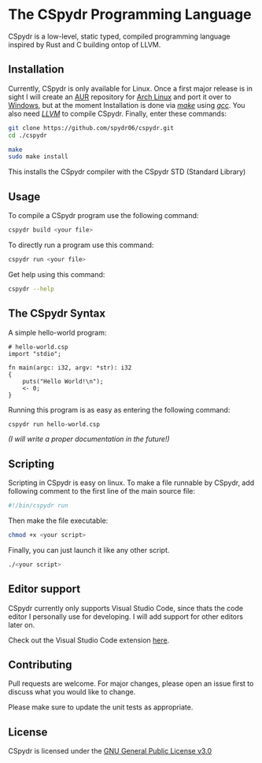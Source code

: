 # The CSpydr Programming Language

CSpydr is a low-level, static typed, compiled programming language inspired by Rust and C building ontop of LLVM. 

## Installation

Currently, CSpydr is only available for Linux. Once a first major release is in sight I will create an [AUR](https://aur.archlinux.org/) repository for [Arch Linux](https://archlinux.org/) and port it over to [Windows](https://www.microsoft.com/windows), but at the moment Installation is done via [*make*](https://www.gnu.org/software/make/) using [*gcc*](https://gcc.gnu.org/). You also need [*LLVM*](https://llvm.org/docs/GettingStarted.html) to compile CSpydr.
Finally, enter these commands:

```bash
git clone https://github.com/spydr06/cspydr.git
cd ./cspydr
```
```bash
make
sudo make install
```
This installs the CSpydr compiler with the CSpydr STD (Standard Library)

## Usage

To compile a CSpydr program use the following command:
```bash
cspydr build <your file>
```
To directly run a program use this command:
```bash
cspydr run <your file>
```

Get help using this command:
```bash
cspydr --help
```

## The CSpydr Syntax

A simple hello-world program:
```
# hello-world.csp
import "stdio";

fn main(argc: i32, argv: *str): i32
{
    puts("Hello World!\n");
    <- 0;
}
```
Running this program is as easy as entering the following command:
```bash
cspydr run hello-world.csp
```

*(I will write a proper documentation in the future!)*

## Scripting

Scripting in CSpydr is easy on linux. To make a file runnable by CSpydr, add following comment to the first line of the main source file:
```bash
#!/bin/cspydr run
```
Then make the file executable:
```bash
chmod +x <your script>
```
Finally, you can just launch it like any other script.
```bash
./<your script>
```

## Editor support

CSpydr currently only supports Visual Studio Code, since thats the code editor I personally use for developing. I will add support for other editors later on.

Check out the Visual Studio Code extension [here](https://github.com/spydr06/cspydr-vscode-extension).

## Contributing
Pull requests are welcome. For major changes, please open an issue first to discuss what you would like to change.

Please make sure to update the unit tests as appropriate.

## License
CSpydr is licensed under the [GNU General Public License v3.0](https://www.gnu.org/licenses/gpl-3.0.en.html)

